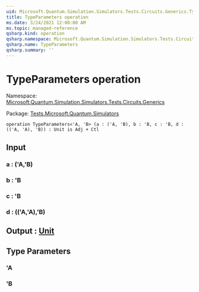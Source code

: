 ```yaml
---
uid: Microsoft.Quantum.Simulation.Simulators.Tests.Circuits.Generics.TypeParameters
title: TypeParameters operation
ms.date: 3/24/2021 12:00:00 AM
ms.topic: managed-reference
qsharp.kind: operation
qsharp.namespace: Microsoft.Quantum.Simulation.Simulators.Tests.Circuits.Generics
qsharp.name: TypeParameters
qsharp.summary: ''
---
```


# TypeParameters operation

Namespace: [Microsoft.Quantum.Simulation.Simulators.Tests.Circuits.Generics](xref:Microsoft.Quantum.Simulation.Simulators.Tests.Circuits.Generics)

Package: [Tests.Microsoft.Quantum.Simulators](https://nuget.org/packages/Tests.Microsoft.Quantum.Simulators)




```qsharp
operation TypeParameters<'A, 'B> (a : ('A, 'B), b : 'B, c : 'B, d : (('A, 'A), 'B)) : Unit is Adj + Ctl
```


## Input

### a : ('A,'B)




### b : 'B




### c : 'B




### d : (('A,'A),'B)





## Output : [Unit](xref:microsoft.quantum.lang-ref.unit)



## Type Parameters

### 'A


### 'B

